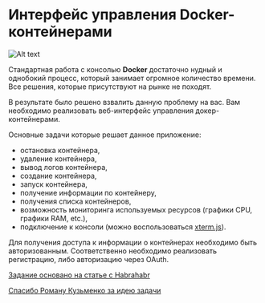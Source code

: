 # Интерфейс управления Docker-контейнерами

![Alt text](https://habrastorage.org/web/907/ebf/e7a/907ebfe7abc048828d428b15e68bd89a.jpg)

Стандартная работа с консолью **Docker** достаточно нудный и однобокий процесс, который занимает огромное количество времени. Все решения, которые присутствуют на рынке не походят.
 
В результате было решено взвалить данную проблему на вас. Вам необходимо реализовать веб-интерфейс управления докер-контейнерами.

Основные задачи которые решает данное приложение:
* остановка контейнера,
* удаление контейнера,
* вывод логов контейнера,
* создание контейнера,
* запуск контейнера,
* получение информации по контейнеру,
* получения списка контейнеров,
* возможность мониторинга используемых ресурсов (графики CPU, графики RAM, etc.),
* подключение к консоли (можно воспользоваться [xterm.js](https://github.com/xtermjs/xterm.js)).

Для получения доступа к информации о контейнерах необходимо быть авторизованным. Соответственно необходимо реализовать регистрацию, либо авторизацию через OAuth. 

[Задание основано на статье с Habrahabr](https://habrahabr.ru/company/flant/blog/338332/)

[Спасибо Роману Кузьменко за идею задачи](https://github.com/Kuzmrom7)

